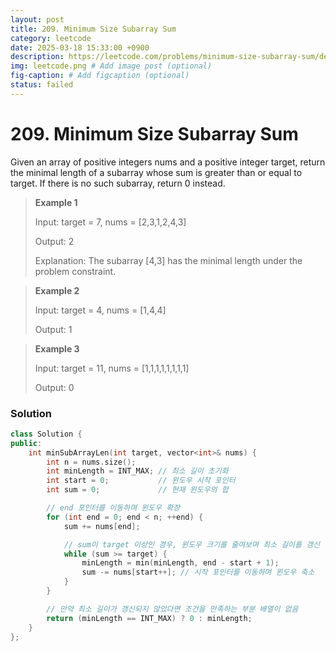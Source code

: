```yaml
---
layout: post
title: 209. Minimum Size Subarray Sum
category: leetcode
date: 2025-03-18 15:33:00 +0900
description: https://leetcode.com/problems/minimum-size-subarray-sum/description/?envType=study-plan-v2&envId=top-interview-150
img: leetcode.png # Add image post (optional)
fig-caption: # Add figcaption (optional)
status: failed
---
```


# 209. Minimum Size Subarray Sum

Given an array of positive integers nums and a positive integer target, return the minimal length of a subarray whose sum is greater than or equal to target. If there is no such subarray, return 0 instead.

 

> **Example 1**
> 
> Input: target = 7, nums = [2,3,1,2,4,3]
> 
> Output: 2
> 
> Explanation: The subarray [4,3] has the minimal length under the problem constraint.


> **Example 2**
> 
> Input: target = 4, nums = [1,4,4]
> 
> Output: 1


> **Example 3**
> 
> Input: target = 11, nums = [1,1,1,1,1,1,1,1]
> 
> Output: 0


### Solution
```cpp
class Solution {
public:
    int minSubArrayLen(int target, vector<int>& nums) {
        int n = nums.size();
        int minLength = INT_MAX; // 최소 길이 초기화
        int start = 0;           // 윈도우 시작 포인터
        int sum = 0;             // 현재 윈도우의 합

        // end 포인터를 이동하며 윈도우 확장
        for (int end = 0; end < n; ++end) {
            sum += nums[end];

            // sum이 target 이상인 경우, 윈도우 크기를 줄여보며 최소 길이를 갱신
            while (sum >= target) {
                minLength = min(minLength, end - start + 1);
                sum -= nums[start++]; // 시작 포인터를 이동하며 윈도우 축소
            }
        }

        // 만약 최소 길이가 갱신되지 않았다면 조건을 만족하는 부분 배열이 없음
        return (minLength == INT_MAX) ? 0 : minLength;
    }
};
```
